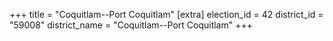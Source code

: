 +++
title = "Coquitlam--Port Coquitlam"
[extra]
election_id = 42
district_id = "59008"
district_name = "Coquitlam--Port Coquitlam"
+++
